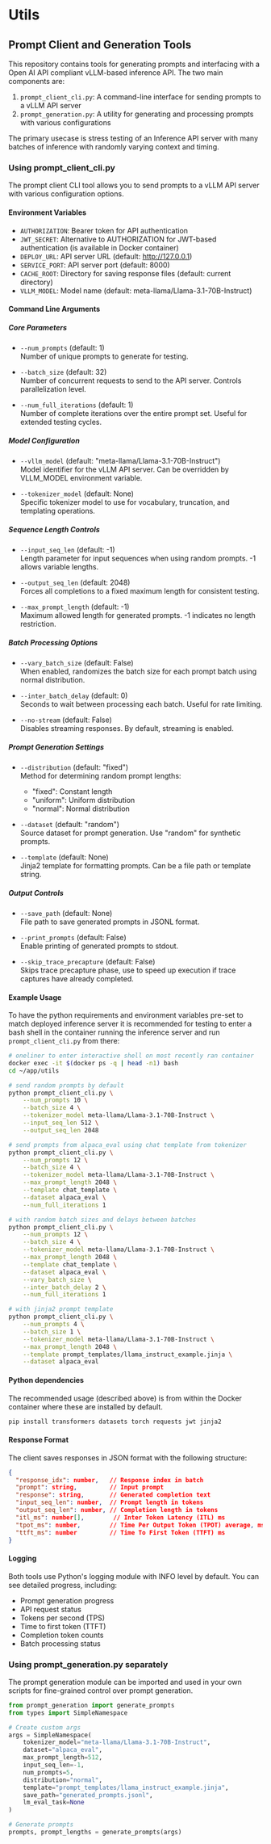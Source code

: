 # Utils


## Prompt Client and Generation Tools

This repository contains tools for generating prompts and interfacing with a Open AI API compliant vLLM-based inference API. The two main components are:

1. `prompt_client_cli.py`: A command-line interface for sending prompts to a vLLM API server
2. `prompt_generation.py`: A utility for generating and processing prompts with various configurations

The primary usecase is stress testing of an Inference API server with many batches of inference with randomly varying context and timing.

### Using prompt_client_cli.py

The prompt client CLI tool allows you to send prompts to a vLLM API server with various configuration options.

#### Environment Variables

- `AUTHORIZATION`: Bearer token for API authentication
- `JWT_SECRET`: Alternative to AUTHORIZATION for JWT-based authentication (is available in Docker container)
- `DEPLOY_URL`: API server URL (default: http://127.0.0.1)
- `SERVICE_PORT`: API server port (default: 8000)
- `CACHE_ROOT`: Directory for saving response files (default: current directory)
- `VLLM_MODEL`: Model name (default: meta-llama/Llama-3.1-70B-Instruct)

#### Command Line Arguments

##### Core Parameters

- `--num_prompts` (default: 1)  
  Number of unique prompts to generate for testing.

- `--batch_size` (default: 32)  
  Number of concurrent requests to send to the API server. Controls parallelization level.

- `--num_full_iterations` (default: 1)  
  Number of complete iterations over the entire prompt set. Useful for extended testing cycles.

##### Model Configuration

- `--vllm_model` (default: "meta-llama/Llama-3.1-70B-Instruct")  
  Model identifier for the vLLM API server. Can be overridden by VLLM_MODEL environment variable.

- `--tokenizer_model` (default: None)  
  Specific tokenizer model to use for vocabulary, truncation, and templating operations.

##### Sequence Length Controls

- `--input_seq_len` (default: -1)  
  Length parameter for input sequences when using random prompts. -1 allows variable lengths.

- `--output_seq_len` (default: 2048)  
  Forces all completions to a fixed maximum length for consistent testing.

- `--max_prompt_length` (default: -1)  
  Maximum allowed length for generated prompts. -1 indicates no length restriction.

##### Batch Processing Options

- `--vary_batch_size` (default: False)  
  When enabled, randomizes the batch size for each prompt batch using normal distribution.

- `--inter_batch_delay` (default: 0)  
  Seconds to wait between processing each batch. Useful for rate limiting.

- `--no-stream` (default: False)  
  Disables streaming responses. By default, streaming is enabled.

##### Prompt Generation Settings

- `--distribution` (default: "fixed")  
  Method for determining random prompt lengths:
  - "fixed": Constant length
  - "uniform": Uniform distribution
  - "normal": Normal distribution

- `--dataset` (default: "random")  
  Source dataset for prompt generation. Use "random" for synthetic prompts.

- `--template` (default: None)  
  Jinja2 template for formatting prompts. Can be a file path or template string.

##### Output Controls

- `--save_path` (default: None)  
  File path to save generated prompts in JSONL format.

- `--print_prompts` (default: False)  
  Enable printing of generated prompts to stdout.

- `--skip_trace_precapture` (default: False)  
  Skips trace precapture phase, use to speed up execution if trace captures have already completed.

#### Example Usage

To have the python requirements and environment variables pre-set to match deployed inference server
it is recommended for testing to enter a bash shell in the container running the inference server
and run `prompt_client_cli.py` from there:

```bash
# oneliner to enter interactive shell on most recently ran container
docker exec -it $(docker ps -q | head -n1) bash
cd ~/app/utils

# send random prompts by default
python prompt_client_cli.py \
    --num_prompts 10 \
    --batch_size 4 \
    --tokenizer_model meta-llama/Llama-3.1-70B-Instruct \
    --input_seq_len 512 \
    --output_seq_len 2048

# send prompts from alpaca_eval using chat template from tokenizer
python prompt_client_cli.py \
    --num_prompts 12 \
    --batch_size 4 \
    --tokenizer_model meta-llama/Llama-3.1-70B-Instruct \
    --max_prompt_length 2048 \
    --template chat_template \
    --dataset alpaca_eval \
    --num_full_iterations 1

# with random batch sizes and delays between batches
python prompt_client_cli.py \
    --num_prompts 12 \
    --batch_size 4 \
    --tokenizer_model meta-llama/Llama-3.1-70B-Instruct \
    --max_prompt_length 2048 \
    --template chat_template \
    --dataset alpaca_eval \
    --vary_batch_size \
    --inter_batch_delay 2 \
    --num_full_iterations 1

# with jinja2 prompt template
python prompt_client_cli.py \
    --num_prompts 4 \
    --batch_size 1 \
    --tokenizer_model meta-llama/Llama-3.1-70B-Instruct \
    --max_prompt_length 2048 \
    --template prompt_templates/llama_instruct_example.jinja \
    --dataset alpaca_eval
```

#### Python dependencies

The recommended usage (described above) is from within the Docker container where these are installed by default.

```bash
pip install transformers datasets torch requests jwt jinja2
```

#### Response Format

The client saves responses in JSON format with the following structure:

```json
{
  "response_idx": number,   // Response index in batch
  "prompt": string,         // Input prompt
  "response": string,       // Generated completion text
  "input_seq_len": number,  // Prompt length in tokens
  "output_seq_len": number, // Completion length in tokens
  "itl_ms": number[],        // Inter Token Latency (ITL) ms
  "tpot_ms": number,        // Time Per Output Token (TPOT) average, ms 
  "ttft_ms": number         // Time To First Token (TTFT) ms
}
```

#### Logging

Both tools use Python's logging module with INFO level by default. You can see detailed progress, including:
- Prompt generation progress
- API request status
- Tokens per second (TPS)
- Time to first token (TTFT)
- Completion token counts
- Batch processing status

### Using prompt_generation.py separately

The prompt generation module can be imported and used in your own scripts for fine-grained control over prompt generation.

```python
from prompt_generation import generate_prompts
from types import SimpleNamespace

# Create custom args
args = SimpleNamespace(
    tokenizer_model="meta-llama/Llama-3.1-70B-Instruct",
    dataset="alpaca_eval",
    max_prompt_length=512,
    input_seq_len=-1,
    num_prompts=5,
    distribution="normal",
    template="prompt_templates/llama_instruct_example.jinja",
    save_path="generated_prompts.jsonl",
    lm_eval_task=None
)

# Generate prompts
prompts, prompt_lengths = generate_prompts(args)
```

